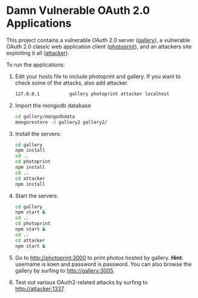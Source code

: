 # Damn Vulnerable OAuth 2.0 Applications

This project contains a vulnerable OAuth 2.0 server ([gallery](./gallery)), a vulnerable OAuth 2.0 classic web application client ([photoprint](./photoprint)), and an attackers site exploiting it all ([attacker](./attacker)).

To run the applications:
1. Edit your hosts file to include photoprint and gallery. If you want to check some of the attacks, also add attacker.

    ```bash
    127.0.0.1           gallery photoprint attacker localhost
    ```
2. Import the mongodb database

    ```bash
    cd gallery/mongodbdata
    mongorestore -d gallery2 gallery2/
   ```

3. Install the servers:

    ```bash
    cd gallery
    npm install
    cd ..
    cd photoprint
    npm install
    cd ..
    cd attacker
    npm install
    ```
    
4. Start the servers:

    ```bash
    cd gallery
    npm start &
    cd ..
    cd photoprint
    npm start &
    cd ..
    cd attacker
    npm start &
    ```

5. Go to [http://photoprint:3000](http://photoprint:3000) to print photos hosted by gallery. **Hint**: username is koen and password is password. You can also browse the gallery by surfing to [http://gallery:3005](http://gallery:3005).

6. Test out various OAuth2-related attacks by surfing to [http://attacker:1337](http://attacker:1337).
